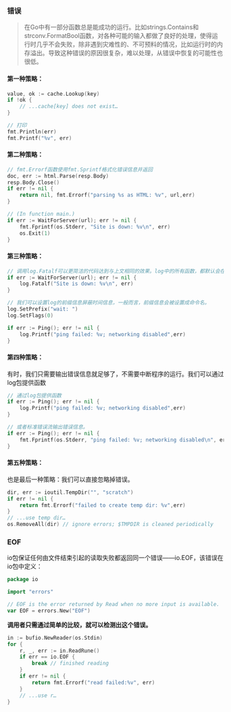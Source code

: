 ### 错误
> 在Go中有一部分函数总是能成功的运行。比如strings.Contains和strconv.FormatBool函数，对各种可能的输入都做了良好的处理，使得运行时几乎不会失败，除非遇到灾难性的、不可预料的情况，比如运行时的内存溢出。导致这种错误的原因很复杂，难以处理，从错误中恢复的可能性也很低。

#### 第一种策略：
```go
value, ok := cache.Lookup(key)
if !ok {
    // ...cache[key] does not exist…
}
```

```go
// 打印
fmt.Println(err)
fmt.Printf("%v", err)
```


#### 第二种策略：
```go
// fmt.Errorf函数使用fmt.Sprintf格式化错误信息并返回
doc, err := html.Parse(resp.Body)
resp.Body.Close()
if err != nil {
    return nil, fmt.Errorf("parsing %s as HTML: %v", url,err)
}

// (In function main.)
if err := WaitForServer(url); err != nil {
    fmt.Fprintf(os.Stderr, "Site is down: %v\n", err)
    os.Exit(1)
}
```

#### 第三种策略：
```go
// 调用log.Fatalf可以更简洁的代码达到与上文相同的效果。log中的所有函数，都默认会在错误信息之前输出时间信息。
if err := WaitForServer(url); err != nil {
    log.Fatalf("Site is down: %v\n", err)
}
```

``` go
// 我们可以设置log的前缀信息屏蔽时间信息，一般而言，前缀信息会被设置成命令名。
log.SetPrefix("wait: ")
log.SetFlags(0)

if err := Ping(); err != nil {
    log.Printf("ping failed: %v; networking disabled",err)
}
```


#### 第四种策略：
有时，我们只需要输出错误信息就足够了，不需要中断程序的运行。我们可以通过log包提供函数
```go
// 通过log包提供函数
if err := Ping(); err != nil {
    log.Printf("ping failed: %v; networking disabled",err)
}

// 或者标准错误流输出错误信息。
if err := Ping(); err != nil {
    fmt.Fprintf(os.Stderr, "ping failed: %v; networking disabled\n", err)
}
```


#### 第五种策略：
也是最后一种策略：我们可以直接忽略掉错误。
```go
dir, err := ioutil.TempDir("", "scratch")
if err != nil {
    return fmt.Errorf("failed to create temp dir: %v",err)
}
// ...use temp dir…
os.RemoveAll(dir) // ignore errors; $TMPDIR is cleaned periodically
```


### EOF
io包保证任何由文件结束引起的读取失败都返回同一个错误——io.EOF，该错误在io包中定义：
```go
package io

import "errors"

// EOF is the error returned by Read when no more input is available.
var EOF = errors.New("EOF")
```
**调用者只需通过简单的比较，就可以检测出这个错误。**
``` go
in := bufio.NewReader(os.Stdin)
for {
    r, _, err := in.ReadRune()
    if err == io.EOF {
        break // finished reading
    }
    if err != nil {
        return fmt.Errorf("read failed:%v", err)
    }
    // ...use r…
}
```
